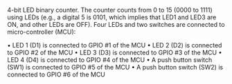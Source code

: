 4-bit LED binary counter. The counter counts from 0 to 15 (0000 to 1111) using LEDs (e.g., a digital 5 is 0101, which implies that LED1
and LED3 are ON, and other LEDs are OFF). Four LEDs and two switches are connected to
micro-controller (MCU):

• LED 1 (D1) is connected to GPIO #1 of the MCU
• LED 2 (D2) is connected to GPIO #2 of the MCU
• LED 3 (D3) is connected to GPIO #3 of the MCU
• LED 4 (D4) is connected to GPIO #4 of the MCU
• A push button switch (SW1) is connected to GPIO #5 of the MCU
• A push button switch (SW2) is connected to GPIO #6 of the MCU

